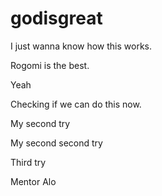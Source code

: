 # godisgreat

I just wanna know how this works.

Rogomi is the best.

Yeah

Checking if we can do this now.

My second try

My second second try

Third try

Mentor Alo
